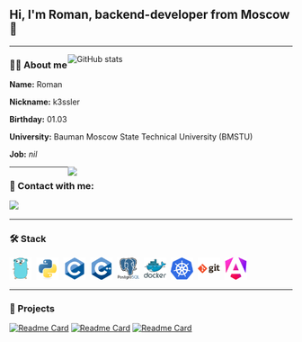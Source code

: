 ## Hi, I'm Roman, backend-developer from Moscow 👋

___
<img width="400px" align="right" src="https://github-readme-stats.vercel.app/api?username=k3sslerX&show_icons=true&theme=vision-friendly-dark" alt="GitHub stats" />


### :man_technologist: About me

**Name:** Roman

**Nickname:** k3ssler

**Birthday:** 01.03

**University:** Bauman Moscow State Technical University (BMSTU)
 
**Job:** *nil*


<img width="400px" align="right" src="https://github-readme-stats.vercel.app/api/top-langs/?username=k3sslerX&theme=vision-friendly-dark&count_private=true&hide=html,css&layout=compact" />  

___
### :love_letter: Contact with me: 


<a href="https://t.me/k3sslerX" align="center" target="_blank"><img src="https://img.icons8.com/color/40/000000/telegram-app--v4.png"/></a>


---
### :hammer_and_wrench: Stack


<div>
  <img src="https://github.com/devicons/devicon/blob/master/icons/go/go-original.svg" title="Go" alt="Golang" width="40" height="40"/>&nbsp;
  <img src="https://github.com/devicons/devicon/blob/master/icons/python/python-original.svg" title="Python" alt="Python" width="40" height="40"/>&nbsp;
  <img src="https://github.com/devicons/devicon/blob/master/icons/c/c-original.svg" title="C" alt="C" width="40" height="40"/>&nbsp;
  <img src="https://github.com/devicons/devicon/blob/master/icons/cplusplus/cplusplus-original.svg" title="CPP" alt="CPlusPlus" width="40" height="40"/>&nbsp;
  <img src="https://github.com/devicons/devicon/blob/master/icons/postgresql/postgresql-original-wordmark.svg" title="PostgreSQL" alt="PostgreSQL" width="40" height="40"/>&nbsp;
  <img src="https://github.com/devicons/devicon/blob/master/icons/docker/docker-original-wordmark.svg" title="Docker" alt="Docker" width="40" height="40"/>&nbsp;
  <img src="https://github.com/devicons/devicon/blob/master/icons/kubernetes/kubernetes-original.svg" title="Kubernetes" alt="Kubernetes" width="40" height="40"/>&nbsp;
  <img src="https://github.com/devicons/devicon/blob/master/icons/git/git-original-wordmark.svg" title="Git" alt="Git" width="40" height="40"/>&nbsp;
  <img src="https://github.com/devicons/devicon/blob/master/icons/angular/angular-original.svg" title="Angular" alt="Angular" width="40" height="40"/>&nbsp;
</div>

___
### :briefcase: Projects

[![Readme Card](https://github-readme-stats.vercel.app/api/pin/?username=k3sslerX&repo=k3SQL)](https://github.com/anuraghazra/github-readme-stats)
[![Readme Card](https://github-readme-stats.vercel.app/api/pin/?username=k3sslerX&repo=earthBot)](https://github.com/anuraghazra/github-readme-stats)
[![Readme Card](https://github-readme-stats.vercel.app/api/pin/?username=k3sslerX&repo=CS2Plus)](https://github.com/anuraghazra/github-readme-stats)
